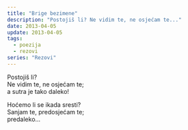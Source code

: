 ```yaml
---
title: "Brige bezimene"
description: "Postojiš li? Ne vidim te, ne osjećam te..."
date: 2013-04-05
update: 2013-04-05
tags:
  - poezija
  - rezovi
series: "Rezovi"
---
```


Postojiš li?  
Ne vidim te, ne osjećam te;  
a sutra je tako daleko!

Hoćemo li se ikada sresti?  
Sanjam te, predosjećam te;  
predaleko...
